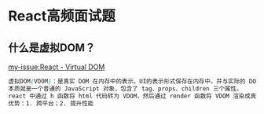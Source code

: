 # React高频面试题
## 什么是虚拟DOM？
[my-issue:React - Virtual DOM](https://github.com/jtwang7/React-Note/issues/31)
```css
虚拟DOM(VDOM)：是真实 DOM 在内存中的表示。UI的表示形式保存在内存中，并与实际的 DOM 同步。
本质就是一个普通的 JavaScript 对象，包含了 tag、props、children 三个属性。
react 中通过 h 函数将 html 代码转为 VDOM，然后通过 render 函数将 VDOM 渲染成真实 DOM。
优势：1. 跨平台；2. 提升性能
```